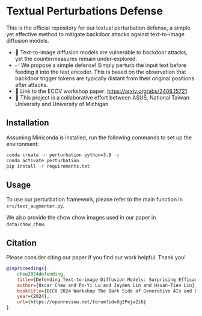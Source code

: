 Textual Perturbations Defense
===

This is the official repository for our textual perturbation defense, a simple yet effective method to mitigate backdoor attacks against text-to-image diffusion models.

* 🎯 Text-to-image diffusion models are vulnerable to backdoor attacks, yet the countermeasures remain under-explored.
* ✅ We propose a simple defense! Simply perturb the input text before feeding it into the text encoder. This is based on the observation that backdoor trigger tokens are typically distant from their original positions after attacks. 
* 📝 Link to the ECCV workshop paper: https://arxiv.org/abs/2408.15721
* 🙌 This project is a collaborative effort between ASUS, National Taiwan University and University of Michigan

Installation
---
Assuming Miniconda is installed, run the following commands to set up the environment:
```bash
conda create -n perturbation python=3.9 -y
conda activate perturbation
pip install -r requirements.txt
```

Usage
---
To use our perturbation framework, please refer to the main function in `src/text_augmenter.py`.

We also provide the chow chow images used in our paper in `data/chow_chow`.

Citation
---
Please consider citing our paper if you find our work helpful. Thank you!
```bibtex
@inproceedings{
    chew2024defending,
    title={Defending Text-to-image Diffusion Models: Surprising Efficacy of Textual Perturbations Against Backdoor Attacks},
    author={Oscar Chew and Po-Yi Lu and Jayden Lin and Hsuan-Tien Lin},
    booktitle={ECCV 2024 Workshop The Dark Side of Generative AIs and Beyond},
    year={2024},
    url={https://openreview.net/forum?id=8g2PejwZi6}
}
```
